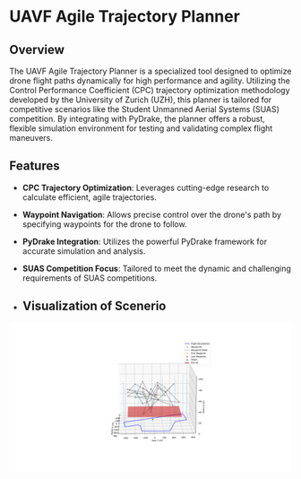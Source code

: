 # UAVF Agile Trajectory Planner

## Overview
The UAVF Agile Trajectory Planner is a specialized tool designed to optimize drone flight paths dynamically for high performance and agility. Utilizing the Control Performance Coefficient (CPC) trajectory optimization methodology developed by the University of Zurich (UZH), this planner is tailored for competitive scenarios like the Student Unmanned Aerial Systems (SUAS) competition. By integrating with PyDrake, the planner offers a robust, flexible simulation environment for testing and validating complex flight maneuvers.

## Features
- **CPC Trajectory Optimization**: Leverages cutting-edge research to calculate efficient, agile trajectories.
- **Waypoint Navigation**: Allows precise control over the drone's path by specifying waypoints for the drone to follow.
- **PyDrake Integration**: Utilizes the powerful PyDrake framework for accurate simulation and analysis.
- **SUAS Competition Focus**: Tailored to meet the dynamic and challenging requirements of SUAS competitions.

- ## Visualization of Scenerio
<img src="https://github.com/Vince-C156/uavf-agile-trajectory-planner/blob/7ffd4033eff1def5a917af6b020e91d4d0097fe7/images/waypoints_ned.png" width="800" align="center"/> 
